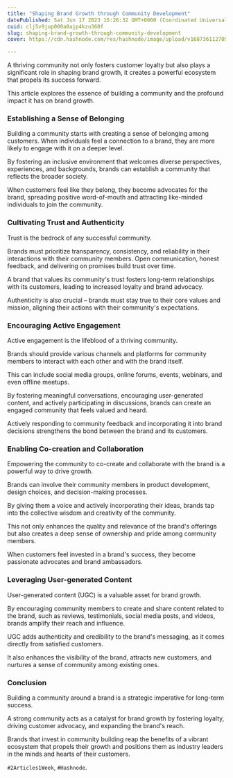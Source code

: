 ```yaml
---
title: "Shaping Brand Growth through Community Development"
datePublished: Sat Jun 17 2023 15:26:32 GMT+0000 (Coordinated Universal Time)
cuid: clj5v9jup000a0ajp4kzu360f
slug: shaping-brand-growth-through-community-development
cover: https://cdn.hashnode.com/res/hashnode/image/upload/v1687361127057/49d5a16a-e71c-4551-b426-f67bce86b920.png

---
```


A thriving community not only fosters customer loyalty but also plays a significant role in shaping brand growth, it creates a powerful ecosystem that propels its success forward.

This article explores the essence of building a community and the profound impact it has on brand growth.

### Establishing a Sense of Belonging

Building a community starts with creating a sense of belonging among customers. When individuals feel a connection to a brand, they are more likely to engage with it on a deeper level.

By fostering an inclusive environment that welcomes diverse perspectives, experiences, and backgrounds, brands can establish a community that reflects the broader society.

When customers feel like they belong, they become advocates for the brand, spreading positive word-of-mouth and attracting like-minded individuals to join the community.

### Cultivating Trust and Authenticity

Trust is the bedrock of any successful community.

Brands must prioritize transparency, consistency, and reliability in their interactions with their community members. Open communication, honest feedback, and delivering on promises build trust over time.

A brand that values its community's trust fosters long-term relationships with its customers, leading to increased loyalty and brand advocacy.

Authenticity is also crucial – brands must stay true to their core values and mission, aligning their actions with their community's expectations.

### Encouraging Active Engagement

Active engagement is the lifeblood of a thriving community.

Brands should provide various channels and platforms for community members to interact with each other and with the brand itself.

This can include social media groups, online forums, events, webinars, and even offline meetups.

By fostering meaningful conversations, encouraging user-generated content, and actively participating in discussions, brands can create an engaged community that feels valued and heard.

Actively responding to community feedback and incorporating it into brand decisions strengthens the bond between the brand and its customers.

### Enabling Co-creation and Collaboration

Empowering the community to co-create and collaborate with the brand is a powerful way to drive growth.

Brands can involve their community members in product development, design choices, and decision-making processes.

By giving them a voice and actively incorporating their ideas, brands tap into the collective wisdom and creativity of the community.

This not only enhances the quality and relevance of the brand's offerings but also creates a deep sense of ownership and pride among community members.

When customers feel invested in a brand's success, they become passionate advocates and brand ambassadors.

### Leveraging User-generated Content

User-generated content (UGC) is a valuable asset for brand growth.

By encouraging community members to create and share content related to the brand, such as reviews, testimonials, social media posts, and videos, brands amplify their reach and influence.

UGC adds authenticity and credibility to the brand's messaging, as it comes directly from satisfied customers.

It also enhances the visibility of the brand, attracts new customers, and nurtures a sense of community among existing ones.

### Conclusion

Building a community around a brand is a strategic imperative for long-term success.

A strong community acts as a catalyst for brand growth by fostering loyalty, driving customer advocacy, and expanding the brand's reach.

Brands that invest in community building reap the benefits of a vibrant ecosystem that propels their growth and positions them as industry leaders in the minds and hearts of their customers.

`#2Articles1Week`, `#Hashnode`.